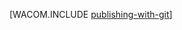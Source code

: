 <properties title="Publishing with Git (PHP) - Azure" pageTitle="Publishing with Git (PHP) - Azure" keywords="publishing Git Azure, publish  Website Azure" description="Learn how to use Git to publish an Azure  Website, and then enable continuous deployment from GitHub and CodePlex." services=" Websites" documentationCenter="PHP" authors="larryf" />

[WACOM.INCLUDE [publishing-with-git](../includes/publishing-with-git.md)]
